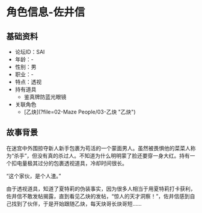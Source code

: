 # 角色信息-佐井信

## 基础资料

* 论坛ID：SAI
* 年龄：-
* 性别：男
* 职业：-
* 特点：透视
* 持有道具
  * 鉴真牌防蓝光眼镜
* 关联角色
  * [乙炔](?file=02-Maze People/03-乙炔 "乙炔")

## 故事背景

在迷宫中外围掠夺新人新手包裹为苟活的一个蒙面男人。虽然被畏惧他的菜菜人称为“杀手”，但没有真的杀过人。不知道为什么明明蒙了脸还要穿一身大红。持有一个扣电量极其过分的包裹透视道具，冷却时间很长。

“这个家伙，是个人渣。”

由于透视道具，知道了夏特莉的伪装事实，因为很多人相当于用夏特莉打卡获利，佐井信不敢发帖揭露，直到看见乙炔的发帖，“惊人的天才洞察！”，佐井信感到自己找到了伙伴，于是开始跟随乙炔，每天炔哥长炔哥短……
